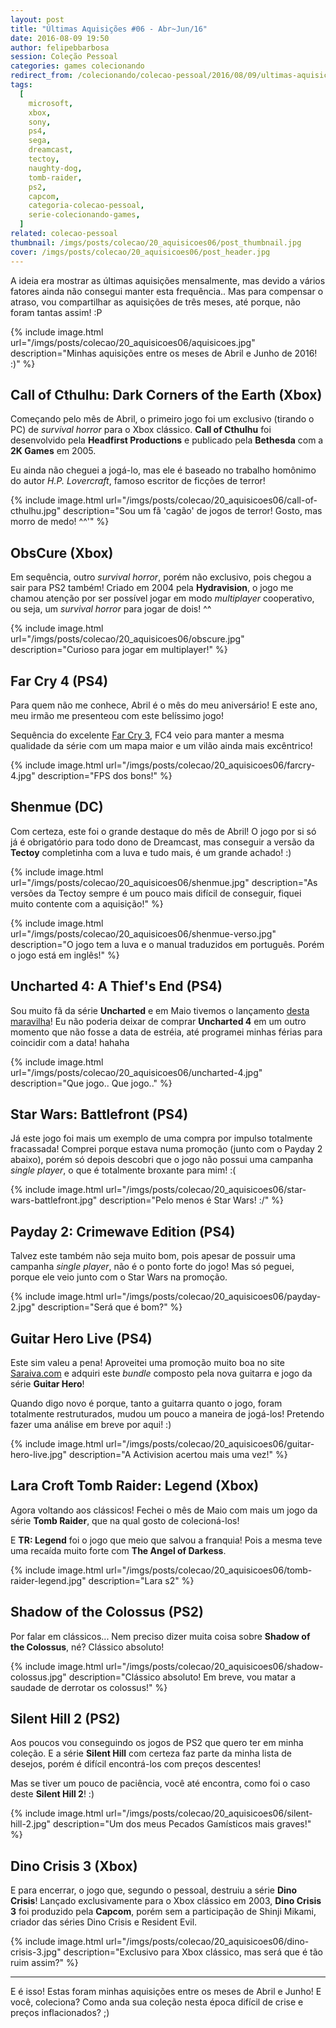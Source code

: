 ```yaml
---
layout: post
title: "Últimas Aquisições #06 - Abr~Jun/16"
date: 2016-08-09 19:50
author: felipebbarbosa
session: Coleção Pessoal
categories: games colecionando
redirect_from: /colecionando/colecao-pessoal/2016/08/09/ultimas-aquisicoes-06.html
tags:
  [
    microsoft,
    xbox,
    sony,
    ps4,
    sega,
    dreamcast,
    tectoy,
    naughty-dog,
    tomb-raider,
    ps2,
    capcom,
    categoria-colecao-pessoal,
    serie-colecionando-games,
  ]
related: colecao-pessoal
thumbnail: /imgs/posts/colecao/20_aquisicoes06/post_thumbnail.jpg
cover: /imgs/posts/colecao/20_aquisicoes06/post_header.jpg
---
```


A ideia era mostrar as últimas aquisições mensalmente, mas devido a vários fatores ainda não consegui manter esta frequência.. Mas para compensar o atraso, vou compartilhar as aquisições de três meses, até porque, não foram tantas assim! :P

<!--more-->

{% include image.html url="/imgs/posts/colecao/20_aquisicoes06/aquisicoes.jpg" description="Minhas aquisições entre os meses de Abril e Junho de 2016! :)" %}

## Call of Cthulhu: Dark Corners of the Earth (Xbox)

Começando pelo mês de Abril, o primeiro jogo foi um exclusivo (tirando o PC) de _survival horror_ para o Xbox clássico. **Call of Cthulhu** foi desenvolvido pela **Headfirst Productions** e publicado pela **Bethesda** com a **2K Games** em 2005.

Eu ainda não cheguei a jogá-lo, mas ele é baseado no trabalho homônimo do autor _H.P. Lovercraft_, famoso escritor de ficções de terror!

{% include image.html url="/imgs/posts/colecao/20_aquisicoes06/call-of-cthulhu.jpg" description="Sou um fã 'cagão' de jogos de terror! Gosto, mas morro de medo! ^^'" %}

## ObsCure (Xbox)

Em sequência, outro _survival horror_, porém não exclusivo, pois chegou a sair para PS2 também! Criado em 2004 pela **Hydravision**, o jogo me chamou atenção por ser possível jogar em modo _multiplayer_ cooperativo, ou seja, um _survival horror_ para jogar de dois! ^^

{% include image.html url="/imgs/posts/colecao/20_aquisicoes06/obscure.jpg" description="Curioso para jogar em multiplayer!" %}

## Far Cry 4 (PS4)

Para quem não me conhece, Abril é o mês do meu aniversário! E este ano, meu irmão me presenteou com este belíssimo jogo!

Sequência do excelente [Far Cry 3](/jogando/analise/2013/02/23/analise-farcry-3-xbox-360.html), FC4 veio para manter a mesma qualidade da série com um mapa maior e um vilão ainda mais excêntrico!

{% include image.html url="/imgs/posts/colecao/20_aquisicoes06/farcry-4.jpg" description="FPS dos bons!" %}

## Shenmue (DC)

Com certeza, este foi o grande destaque do mês de Abril! O jogo por si só já é obrigatório para todo dono de Dreamcast, mas conseguir a versão da **Tectoy** completinha com a luva e tudo mais, é um grande achado! :)

{% include image.html url="/imgs/posts/colecao/20_aquisicoes06/shenmue.jpg" description="As versões da Tectoy sempre é um pouco mais difícil de conseguir, fiquei muito contente com a aquisição!" %}

{% include image.html url="/imgs/posts/colecao/20_aquisicoes06/shenmue-verso.jpg" description="O jogo tem a luva e o manual traduzidos em português. Porém o jogo está em inglês!" %}

## Uncharted 4: A Thief's End (PS4)

Sou muito fã da série **Uncharted** e em Maio tivemos o lançamento [desta maravilha](/jogando/analise/2016/05/18/analise-uncharted-4-a-thiefs-end-ps4.html)! Eu não poderia deixar de comprar **Uncharted 4** em um outro momento que não fosse a data de estréia, até programei minhas férias para coincidir com a data! hahaha

{% include image.html url="/imgs/posts/colecao/20_aquisicoes06/uncharted-4.jpg" description="Que jogo.. Que jogo.." %}

## Star Wars: Battlefront (PS4)

Já este jogo foi mais um exemplo de uma compra por impulso totalmente fracassada! Comprei porque estava numa promoção (junto com o Payday 2 abaixo), porém só depois descobri que o jogo não possui uma campanha _single player_, o que é totalmente broxante para mim! :(

{% include image.html url="/imgs/posts/colecao/20_aquisicoes06/star-wars-battlefront.jpg" description="Pelo menos é Star Wars! :/" %}

## Payday 2: Crimewave Edition (PS4)

Talvez este também não seja muito bom, pois apesar de possuir uma campanha _single player_, não é o ponto forte do jogo! Mas só peguei, porque ele veio junto com o Star Wars na promoção.

{% include image.html url="/imgs/posts/colecao/20_aquisicoes06/payday-2.jpg" description="Será que é bom?" %}

## Guitar Hero Live (PS4)

Este sim valeu a pena! Aproveitei uma promoção muito boa no site [Saraiva.com](http://www.saraiva.com.br) e adquiri este _bundle_ composto pela nova guitarra e jogo da série **Guitar Hero**!

Quando digo novo é porque, tanto a guitarra quanto o jogo, foram totalmente restruturados, mudou um pouco a maneira de jogá-los! Pretendo fazer uma análise em breve por aqui! :)

{% include image.html url="/imgs/posts/colecao/20_aquisicoes06/guitar-hero-live.jpg" description="A Activision acertou mais uma vez!" %}

## Lara Croft Tomb Raider: Legend (Xbox)

Agora voltando aos clássicos! Fechei o mês de Maio com mais um jogo da série **Tomb Raider**, que na qual gosto de colecioná-los!

E **TR: Legend** foi o jogo que meio que salvou a franquia! Pois a mesma teve uma recaída muito forte com **The Angel of Darkess**.

{% include image.html url="/imgs/posts/colecao/20_aquisicoes06/tomb-raider-legend.jpg" description="Lara s2" %}

## Shadow of the Colossus (PS2)

Por falar em clássicos... Nem preciso dizer muita coisa sobre **Shadow of the Colossus**, né? Clássico absoluto!

{% include image.html url="/imgs/posts/colecao/20_aquisicoes06/shadow-colossus.jpg" description="Clássico absoluto! Em breve, vou matar a saudade de derrotar os colossus!" %}

## Silent Hill 2 (PS2)

Aos poucos vou conseguindo os jogos de PS2 que quero ter em minha coleção. E a série **Silent Hill** com certeza faz parte da minha lista de desejos, porém é difícil encontrá-los com preços descentes!

Mas se tiver um pouco de paciência, você até encontra, como foi o caso deste **Silent Hill 2**! :)

{% include image.html url="/imgs/posts/colecao/20_aquisicoes06/silent-hill-2.jpg" description="Um dos meus Pecados Gamísticos mais graves!" %}

## Dino Crisis 3 (Xbox)

E para encerrar, o jogo que, segundo o pessoal, destruiu a série **Dino Crisis**! Lançado exclusivamente para o Xbox clássico em 2003, **Dino Crisis 3** foi produzido pela **Capcom**, porém sem a participação de Shinji Mikami, criador das séries Dino Crisis e Resident Evil.

{% include image.html url="/imgs/posts/colecao/20_aquisicoes06/dino-crisis-3.jpg" description="Exclusivo para Xbox clássico, mas será que é tão ruim assim?" %}

---

E é isso! Estas foram minhas aquisições entre os meses de Abril e Junho! E você, coleciona? Como anda sua coleção nesta época difícil de crise e preços inflacionados? ;)
